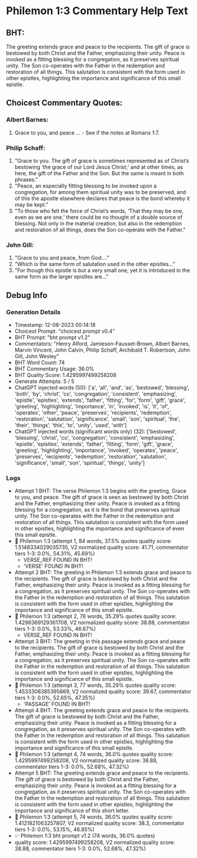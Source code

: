 # Philemon 1:3 Commentary Help Text

## BHT:
The greeting extends grace and peace to the recipients. The gift of grace is bestowed by both Christ and the Father, emphasizing their unity. Peace is invoked as a fitting blessing for a congregation, as it preserves spiritual unity. The Son co-operates with the Father in the redemption and restoration of all things. This salutation is consistent with the form used in other epistles, highlighting the importance and significance of this small epistle.

## Choicest Commentary Quotes:
### Albert Barnes:
1. Grace to you, and peace ... - See if the notes at Romans 1:7.


### Philip Schaff:
1. "Grace to you. The gift of grace is sometimes represented as of Christ’s bestowing ‘the grace of our Lord Jesus Christ;’ and at other times, as here, the gift of the Father and the Son. But the same is meant in both phrases."
2. "Peace, an especially fitting blessing to be invoked upon a congregation, for among them spiritual unity was to be preserved, and of this the apostle elsewhere declares that peace is the bond whereby it may be kept."
3. "To those who felt the force of Christ’s words, ‘That they may be one, even as we are one,’ there could be no thought of a double source of blessing. Not only in the material creation, but also in the redemption and restoration of all things, does the Son co-operate with the Father."

### John Gill:
1. "Grace to you and peace, from God...."
2. "Which is the same form of salutation used in the other epistles..."
3. "For though this epistle is but a very small one, yet it is introduced in the same form as the larger epistles are..."


## Debug Info
### Generation Details
- Timestamp: 12-08-2023 00:14:18
- Choicest Prompt: "choicest prompt v0.4"
- BHT Prompt: "bht prompt v1.2"
- Commentators: "Henry Alford, Jamieson-Fausset-Brown, Albert Barnes, Marvin Vincent, John Calvin, Philip Schaff, Archibald T. Robertson, John Gill, John Wesley"
- BHT Word Count: 74
- BHT Commentary Usage: 36.0%
- BHT Quality Score: 1.4295997499258208
- Generate Attempts: 5 / 5
- ChatGPT injected words (50):
	['a', 'all', 'and', 'as', 'bestowed', 'blessing', 'both', 'by', 'christ', 'co', 'congregation', 'consistent', 'emphasizing', 'epistle', 'epistles', 'extends', 'father', 'fitting', 'for', 'form', 'gift', 'grace', 'greeting', 'highlighting', 'importance', 'in', 'invoked', 'is', 'it', 'of', 'operates', 'other', 'peace', 'preserves', 'recipients', 'redemption', 'restoration', 'salutation', 'significance', 'small', 'son', 'spiritual', 'the', 'their', 'things', 'this', 'to', 'unity', 'used', 'with']
- ChatGPT injected words (significant words only) (32):
	['bestowed', 'blessing', 'christ', 'co', 'congregation', 'consistent', 'emphasizing', 'epistle', 'epistles', 'extends', 'father', 'fitting', 'form', 'gift', 'grace', 'greeting', 'highlighting', 'importance', 'invoked', 'operates', 'peace', 'preserves', 'recipients', 'redemption', 'restoration', 'salutation', 'significance', 'small', 'son', 'spiritual', 'things', 'unity']

### Logs
- Attempt 1 BHT: The verse Philemon 1:3 begins with the greeting, Grace to you, and peace. The gift of grace is seen as bestowed by both Christ and the Father, emphasizing their unity. Peace is invoked as a fitting blessing for a congregation, as it is the bond that preserves spiritual unity. The Son co-operates with the Father in the redemption and restoration of all things. This salutation is consistent with the form used in other epistles, highlighting the importance and significance of even this small epistle.
- 🔄 Philemon 1:3 (attempt 1, 84 words, 37.5% quotes quality score: 1.5148334029035735, V2 normalized quality score: 41.71, commentator tiers 1-3: 0.0%, 54.31%, 45.69%) 
	- VERSE_REF FOUND IN BHT! 
	- 'VERSE' FOUND IN BHT!
- Attempt 2 BHT: The greeting in Philemon 1:3 extends grace and peace to the recipients. The gift of grace is bestowed by both Christ and the Father, emphasizing their unity. Peace is invoked as a fitting blessing for a congregation, as it preserves spiritual unity. The Son co-operates with the Father in the redemption and restoration of all things. This salutation is consistent with the form used in other epistles, highlighting the importance and significance of this small epistle.
- 🔄 Philemon 1:3 (attempt 2, 76 words, 35.29% quotes quality score: 1.4296369129361708, V2 normalized quality score: 38.88, commentator tiers 1-3: 0.0%, 53.33%, 46.67%) 
	- VERSE_REF FOUND IN BHT!
- Attempt 3 BHT: The greeting in this passage extends grace and peace to the recipients. The gift of grace is bestowed by both Christ and the Father, emphasizing their unity. Peace is invoked as a fitting blessing for a congregation, as it preserves spiritual unity. The Son co-operates with the Father in the redemption and restoration of all things. This salutation is consistent with the form used in other epistles, highlighting the importance and significance of this small epistle.
- 🔄 Philemon 1:3 (attempt 3, 77 words, 35.29% quotes quality score: 1.4533308385395869, V2 normalized quality score: 39.67, commentator tiers 1-3: 0.0%, 52.65%, 47.35%) 
	- 'PASSAGE' FOUND IN BHT!
- Attempt 4 BHT: The greeting extends grace and peace to the recipients. The gift of grace is bestowed by both Christ and the Father, emphasizing their unity. Peace is invoked as a fitting blessing for a congregation, as it preserves spiritual unity. The Son co-operates with the Father in the redemption and restoration of all things. This salutation is consistent with the form used in other epistles, highlighting the importance and significance of this small epistle.
- 🔄 Philemon 1:3 (attempt 4, 74 words, 36.0% quotes quality score: 1.4295997499258208, V2 normalized quality score: 38.88, commentator tiers 1-3: 0.0%, 52.68%, 47.32%)
- Attempt 5 BHT: The greeting extends grace and peace to the recipients. The gift of grace is bestowed by both Christ and the Father, emphasizing their unity. Peace is invoked as a fitting blessing for a congregation, as it preserves spiritual unity. The Son co-operates with the Father in the redemption and restoration of all things. This salutation is consistent with the form used in other epistles, highlighting the importance and significance of this short letter.
- 🔄 Philemon 1:3 (attempt 5, 74 words, 36.0% quotes quality score: 1.4121821063257807, V2 normalized quality score: 38.3, commentator tiers 1-3: 0.0%, 53.15%, 46.85%)
- ✅ Philemon 1:3 bht prompt v1.2 (74 words, 36.0% quotes)
- quality score: 1.4295997499258208, V2 normalized quality score: 38.88, commentator tiers 1-3: 0.0%, 52.68%, 47.32%)